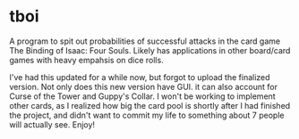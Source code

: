 # tboi
A program to spit out probabilities of successful attacks in the card game The Binding of Isaac: Four Souls. Likely has applications in other board/card games with heavy empahsis on dice rolls.

I've had this updated for a while now, but forgot to upload the finalized version. Not only does this new version have GUI. it can also account for Curse of the Tower and Guppy's Collar. I won't be working to implement other cards, as I realized how big the card pool is shortly after I had finished the project, and didn't want to commit my life to something about 7 people will actually see. Enjoy!
